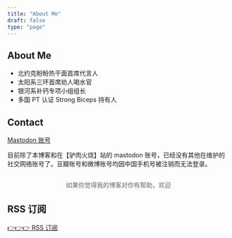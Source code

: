 ```yaml
---
title: "About Me"
draft: false
type: "page"
---
```


## About Me

- 北约克盼盼热干面首席代言人
- 太阳系三环首席劝人喝水官
- 银河系补钙专项小组组长
- 多国 PT 认证 Strong Biceps 持有人


## Contact

[Mastodon 账号](https://go5.dev/@yun5s)

目前除了本博客和在【驴肉火烧】站的 mastodon 账号，已经没有其他在维护的社交网络账号了。豆瓣账号和微博账号均因中国手机号被注销而无法登录。

<!-- Ko-fi Support Banner -->
<div class="kofi-container" style="text-align: center; margin: 2em 0;">
<p style="margin-bottom: 1em; color: #666;">如果你觉得我的博客对你有帮助，欢迎</p>
<script type='text/javascript' src='https://storage.ko-fi.com/cdn/widget/Widget_2.js'></script>
<script type='text/javascript'>kofiwidget2.init('请我喝杯咖啡 ☕️', '#72a4f2', 'T6T833J3F');kofiwidget2.draw();</script>
</div> 

## RSS 订阅

 [👉👉👉 RSS 订阅](https://yukieyun.net/index.xml)




